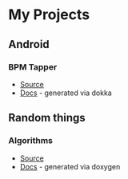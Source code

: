 # My Projects

## Android

### BPM Tapper

- [Source](https://github.com/zecuse/BPMTapper)
- [Docs](https://zecuse.github.io/BPMTapper/) - generated via dokka

## Random things

### Algorithms

- [Source](https://github.com/zecuse/Algorithms)
- [Docs](https://zecuse.github.io/Algorithms/) - generated via doxygen
